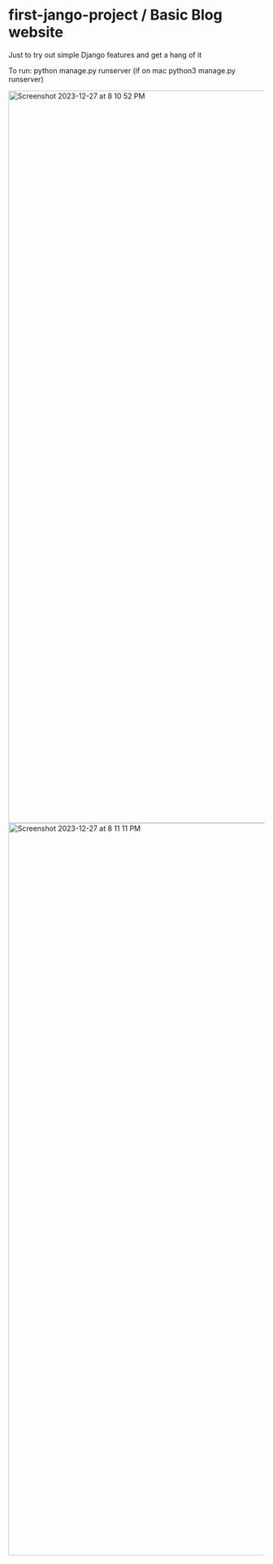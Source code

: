 # first-jango-project / Basic Blog website
Just to try out simple Django features and get a hang of it 

To run: python manage.py runserver (if on mac python3 manage.py runserver) 


<img width="1440" alt="Screenshot 2023-12-27 at 8 10 52 PM" src="https://github.com/YashMuthanna/first-jango-project/assets/49674112/417b49ed-a226-44a1-9133-6c4333e81b90">
<img width="1440" alt="Screenshot 2023-12-27 at 8 11 11 PM" src="https://github.com/YashMuthanna/first-jango-project/assets/49674112/32f629fc-084f-4211-a650-9027d986b99f">
